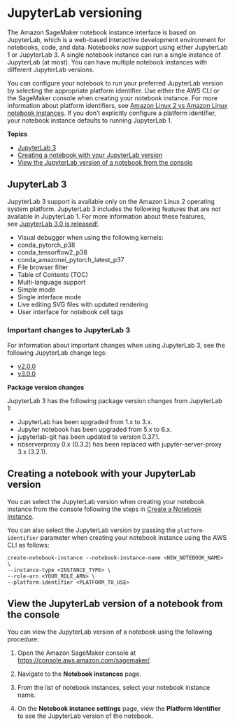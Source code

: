 # JupyterLab versioning<a name="nbi-jl"></a>

 The Amazon SageMaker notebook instance interface is based on JupyterLab, which is a web\-based interactive development environment for notebooks, code, and data\. Notebooks now support using either JupyterLab 1 or JupyterLab 3\. A single notebook instance can run a single instance of JupyterLab \(at most\)\. You can have multiple notebook instances with different JupyterLab versions\. 

 You can configure your notebook to run your preferred JupyterLab version by selecting the appropriate platform identifier\. Use either the AWS CLI or the SageMaker console when creating your notebook instance\. For more information about platform identifiers, see [Amazon Linux 2 vs Amazon Linux notebook instances](https://docs.aws.amazon.com/sagemaker/latest/dg/nbi-al2.html)\. If you don’t explicitly configure a platform identifier, your notebook instance defaults to running JupyterLab 1\. 

**Topics**
+ [JupyterLab 3](#nbi-jl-3)
+ [Creating a notebook with your JupyterLab version](#nbi-jl-create)
+ [View the JupyterLab version of a notebook from the console](#nbi-jl-view)

## JupyterLab 3<a name="nbi-jl-3"></a>

 JupyterLab 3 support is available only on the Amazon Linux 2 operating system platform\. JupyterLab 3 includes the following features that are not available in JupyterLab 1\. For more information about these features, see [JupyterLab 3\.0 is released\!](https://blog.jupyter.org/jupyterlab-3-0-is-out-4f58385e25bb)\. 
+  Visual debugger when using the following kernels: 
  +  conda\_pytorch\_p38 
  +  conda\_tensorflow2\_p38 
  +  conda\_amazonei\_pytorch\_latest\_p37 
+ File browser filter
+ Table of Contents \(TOC\)
+ Multi\-language support
+ Simple mode
+ Single interface mode
+ Live editing SVG files with updated rendering
+ User interface for notebook cell tags

### Important changes to JupyterLab 3<a name="nbi-jl-3-changes"></a>

 For information about important changes when using JupyterLab 3, see the following JupyterLab change logs: 
+  [v2\.0\.0](https://github.com/jupyterlab/jupyterlab/releases) 
+  [v3\.0\.0](https://jupyterlab.readthedocs.io/en/stable/getting_started/changelog.html#for-developers) 

 **Package version changes** 

 JupyterLab 3 has the following package version changes from JupyterLab 1: 
+  JupyterLab has been upgraded from 1\.x to 3\.x\.
+  Jupyter notebook has been upgraded from 5\.x to 6\.x\.
+  jupyterlab\-git has been updated to version 0\.37\.1\.
+  nbserverproxy 0\.x \(0\.3\.2\) has been replaced with jupyter\-server\-proxy 3\.x \(3\.2\.1\)\.

## Creating a notebook with your JupyterLab version<a name="nbi-jl-create"></a>

 You can select the JupyterLab version when creating your notebook instance from the console following the steps in [Create a Notebook Instance](howitworks-create-ws.md)\. 

 You can also select the JupyterLab version by passing the `platform-identifier` parameter when creating your notebook instance using the AWS CLI as follows: 

```
create-notebook-instance --notebook-instance-name <NEW_NOTEBOOK_NAME> \
--instance-type <INSTANCE_TYPE> \
--role-arn <YOUR_ROLE_ARN> \
--platform-identifier <PLATFORM_TO_USE>
```

## View the JupyterLab version of a notebook from the console<a name="nbi-jl-view"></a>

 You can view the JupyterLab version of a notebook using the following procedure: 

1. Open the Amazon SageMaker console at [https://console\.aws\.amazon\.com/sagemaker/](https://console.aws.amazon.com/sagemaker/)\.

1.  Navigate to the **Notebook instances** page\. 

1.  From the list of notebook instances, select your notebook instance name\. 

1.  On the **Notebook instance settings** page, view the **Platform Identifier** to see the JupyterLab version of the notebook\. 